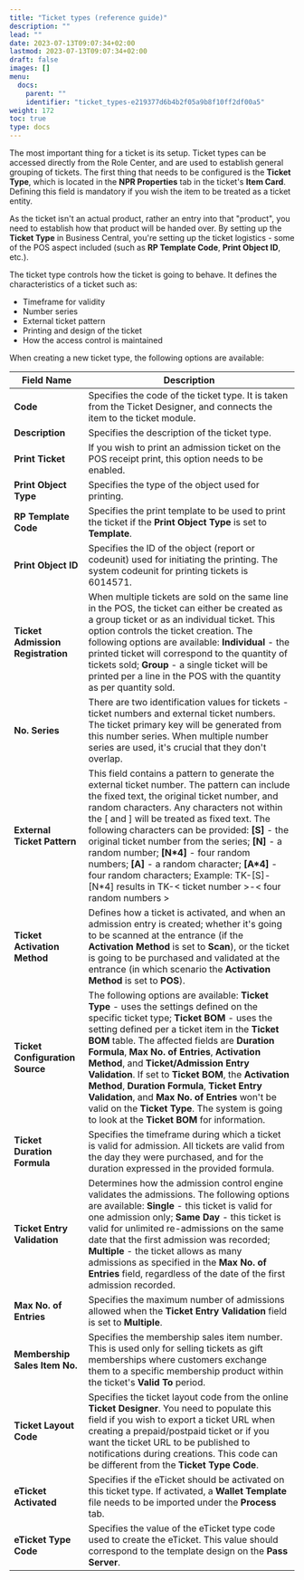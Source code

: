 ```yaml
---
title: "Ticket types (reference guide)"
description: ""
lead: ""
date: 2023-07-13T09:07:34+02:00
lastmod: 2023-07-13T09:07:34+02:00
draft: false
images: []
menu:
  docs:
    parent: ""
    identifier: "ticket_types-e219377d6b4b2f05a9b8f10ff2df00a5"
weight: 172
toc: true
type: docs
---
```


The most important thing for a ticket is its setup. Ticket types can be accessed directly from the Role Center, and are used to establish general grouping of tickets. The first thing that needs to be configured is the **Ticket Type**, which is located in the **NPR Properties** tab in the ticket's **Item Card**.  Defining this field is mandatory if you wish the item to be treated as a ticket entity. 

As the ticket isn't an actual product, rather an entry into that "product", you need to establish how that product will be handed over. By setting up the **Ticket Type** in Business Central, you're setting up the ticket logistics - some of the POS aspect included (such as **RP Template Code**, **Print Object ID**, etc.).

The ticket type controls how the ticket is going to behave. It defines the characteristics of a ticket such as:

 - Timeframe for validity
 - Number series
 - External ticket pattern
 - Printing and design of the ticket
 - How the access control is maintained

When creating a new ticket type, the following options are available: 

| Field Name      | Description |
| ----------- | ----------- |
| **Code** | Specifies the code of the ticket type. It is taken from the Ticket Designer, and connects the item to the ticket module. |
| **Description** | Specifies the description of the ticket type. |
| **Print Ticket** | If you wish to print an admission ticket on the POS receipt print, this option needs to be enabled. |
| **Print Object Type** | Specifies the type of the object used for printing. |
| **RP Template Code** | Specifies the print template to be used to print the ticket if the **Print Object Type** is set to **Template**. | 
| **Print Object ID** | Specifies the ID of the object (report or codeunit) used for initiating the printing. The system codeunit for printing tickets is 6014571. |
| **Ticket Admission Registration** | When multiple tickets are sold on the same line in the POS, the ticket can either be created as a group ticket or as an individual ticket. This option controls the ticket creation. The following options are available: **Individual** - the printed ticket will correspond to the quantity of tickets sold; **Group** - a single ticket will be printed per a line in the POS with the quantity as per quantity sold. | 
| **No. Series** | There are two identification values for tickets - ticket numbers and external ticket numbers. The ticket primary key will be generated from this number series. When multiple number series are used, it's crucial that they don't overlap. | 
| **External Ticket Pattern** | This field contains a pattern to generate the external ticket number. The pattern can include the fixed text, the original ticket number, and random characters. Any characters not within the [ and ] will be treated as fixed text. The following characters can be provided: **[S]** - the original ticket number from the series; **[N]** - a random number; **[N*4]** - four random numbers; **[A]** - a random character; **[A*4]** - four random characters; Example: TK-[S]-[N*4] results in TK-< ticket number >-< four random numbers > | 
| **Ticket Activation Method** | Defines how a ticket is activated, and when an admission entry is created; whether it's going to be scanned at the entrance (if the **Activation Method** is set to **Scan**), or the ticket is going to be purchased and validated at the entrance (in which scenario the **Activation Method** is set to **POS**).|
| **Ticket Configuration Source** | The following options are available: **Ticket Type** - uses the settings defined on the specific ticket type; **Ticket BOM** - uses the setting defined per a ticket item in the **Ticket BOM** table. The affected fields are **Duration Formula**, **Max No. of Entries**, **Activation Method**, and **Ticket/Admission Entry Validation**. If set to **Ticket BOM**, the **Activation Method**, **Duration Formula**, **Ticket Entry Validation**, and **Max No. of Entries** won't be valid on the **Ticket Type**. The system is going to look at the **Ticket BOM** for information. |
| **Ticket Duration Formula** | Specifies the timeframe during which a ticket is valid for admission. All tickets are valid from the day they were purchased, and for the duration expressed in the provided formula. |
| **Ticket Entry Validation** | Determines how the admission control engine validates the admissions. The following options are available: **Single** - this ticket is valid for one admission only; **Same Day** - this ticket is valid for unlimited re-admissions on the same date that the first admission was recorded; **Multiple** - the ticket allows as many admissions as specified in the **Max No. of Entries** field, regardless of the date of the first admission recorded. |
| **Max No. of Entries** | Specifies the maximum number of admissions allowed when the **Ticket Entry Validation** field is set to **Multiple**. |
| **Membership Sales Item No.** | Specifies the membership sales item number. This is used only for selling tickets as gift memberships where customers exchange them to a specific membership product within the ticket's **Valid To** period. |
| **Ticket Layout Code** | Specifies the ticket layout code from the online **Ticket Designer**. You need to populate this field if you wish to export a ticket URL when creating a prepaid/postpaid ticket or if you want the ticket URL to be published to notifications during creations. This code can be different from the **Ticket Type Code**. |
| **eTicket Activated** | Specifies if the eTicket should be activated on this ticket type. If activated, a **Wallet Template** file needs to be imported under the **Process** tab. |
| **eTicket Type Code** | Specifies the value of the eTicket type code used to create the eTicket. This value should correspond to the template design on the **Pass Server**. |